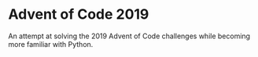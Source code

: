 # Advent of Code 2019

An attempt at solving the 2019 Advent of Code challenges while becoming more familiar with Python.
